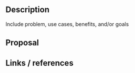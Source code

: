 ## Description
Include problem, use cases, benefits, and/or goals

## Proposal

## Links / references
